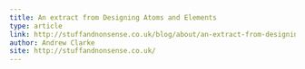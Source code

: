 ```yaml
---
title: An extract from Designing Atoms and Elements
type: article	
link: http://stuffandnonsense.co.uk/blog/about/an-extract-from-designing-atoms-and-elements
author: Andrew Clarke
site: http://stuffandnonsense.co.uk/
---
```

